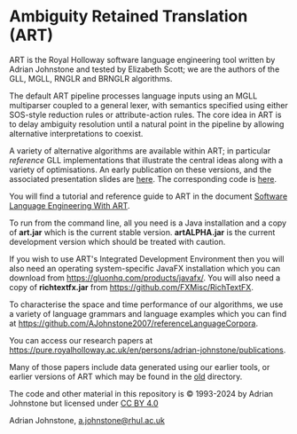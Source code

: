 # Ambiguity Retained Translation (ART)

ART is the Royal Holloway software language engineering tool written by Adrian Johnstone and tested by Elizabeth Scott; we are the authors of the GLL, MGLL, RNGLR and BRNGLR algorithms.

The default ART pipeline processes language inputs using an MGLL multiparser coupled to a general lexer, with semantics specified using either SOS-style reduction rules or attribute-action rules. The core idea in ART is to delay ambiguity resolution until a natural point in the pipeline by allowing alternative interpretations to coexist.

A variety of alternative algorithms are available within ART; in particular *reference* GLL implementations that illustrate the central ideas along with a variety of optimisations. An early publication on these versions, and the associated presentation slides are [here](https://github.com/AJohnstone2007/ART/tree/main/doc/referenceImplementations). The corresponding code is [here](https://github.com/AJohnstone2007/ART/tree/main/src/uk/ac/rhul/cs/csle/art/cfg/gll).

You will find a tutorial and reference guide to ART in the document [Software Language  Engineering With ART](https://github.com/AJohnstone2007/ART/blob/main/doc/slewa.pdf).

To run from the command line, all you need is a Java installation and a copy of **art.jar** which is the current stable version. **artALPHA.jar** is the current development version which should be treated with caution. 

If you wish to use ART's Integrated Development Environment then you will also need an operating system-specific JavaFX installation which you can download from https://gluonhq.com/products/javafx/. You will also need a copy of **richtextfx.jar** from https://github.com/FXMisc/RichTextFX.

To characterise the space and time performance of our algorithms, we use a variety of language grammars and language examples which you can find at https://github.com/AJohnstone2007/referenceLanguageCorpora.

You can access our research papers at https://pure.royalholloway.ac.uk/en/persons/adrian-johnstone/publications.

Many of those papers include data generated using our earlier tools, or earlier versions of ART which may be found in the [old](https://github.com/AJohnstone2007/ART/tree/main/old) directory.

The code and other material in this repository is &copy; 1993-2024 by Adrian Johnstone but licensed under [CC BY 4.0](https://creativecommons.org/licenses/by/4.0/)

Adrian Johnstone, a.johnstone@rhul.ac.uk
